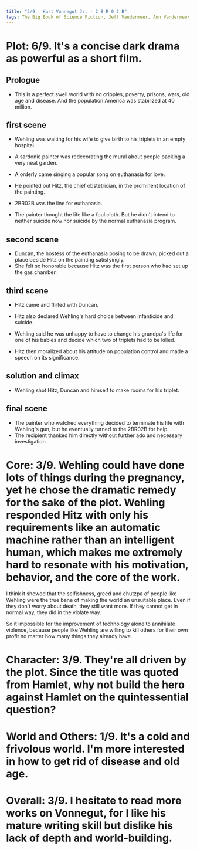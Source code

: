 ```yaml
---
title: "3/9 | Kurt Vonnegut Jr. - 2 B R 0 2 B"
tags: The Big Book of Science Fiction, Jeff Vandermeer, Ann Vandermeer, short story, novelette, science fiction, 1922-2007, 1962
---
```


# Plot: 6/9. It's a concise dark drama as powerful as a short film.
## Prologue
+ This is a perfect swell world with no cripples, poverty, prisons, wars, old age and disease. And the population America was stabilized at 40 million.

## first scene
+ Wehling was waiting for his wife to give birth to his triplets in an empty hospital.

+ A sardonic painter was redecorating the mural about people packing a very neat garden.

+ A orderly came singing a popular song on euthanasia for love.
+ He pointed out Hitz, the chief obstetrician, in the prominent location of the painting.
+ 2BR02B was the line for euthanasia.
+ The painter thought the life like a foul cloth. But he didn't intend to neither suicide now nor suicide by the normal euthanasia program.

## second scene
+ Duncan, the hostess of the euthanasia posing to be drawn, picked out a place beside Hitz on the painting satisfyingly.
+ She felt so honorable because Hitz was the first person who had set up the gas chamber.

## third scene
+ Hitz came and flirted with Duncan.
+ Hitz also declared Wehling's hard choice between infanticide and suicide.

+ Wehling said he was unhappy to have to change his grandpa's life for one of his babies and decide which two of triplets had to be killed.
+ Hitz then moralized about his attitude on population control and made a speech on its significance.

## solution and climax
+ Wehling shot Hitz, Duncan and himself to make rooms for his triplet.

## final scene
+ The painter who watched everything decided to terminate his life with Wehling's gun, but he eventually turned to the 2BR02B for help.
+ The recipient thanked him directly without further ado and necessary investigation.

# Core: 3/9. Wehling could have done lots of things during the pregnancy, yet he chose the dramatic remedy for the sake of the plot. Wehling responded Hitz with only his requirements like an automatic machine rather than an intelligent human, which makes me extremely hard to resonate with his motivation, behavior, and the core of the work.
I think it showed that the selfishness, greed and chutzpa of people like Wehling were the true bane of making the world an unsuitable place. Even if they don't worry about death, they still want more. If they cannot get in normal way, they did in the violate way.

So it impossible for the improvement of technology alone to annihilate violence, because people like Wehling are willing to kill others for their own profit no matter how many things they already have.


# Character: 3/9. They're all driven by the plot. Since the title was quoted from Hamlet, why not build the hero against Hamlet on the quintessential question?



# World and Others: 1/9. It's a cold and frivolous world. I'm more interested in how to get rid of disease and old age.


# Overall: 3/9. I hesitate to read more works on Vonnegut, for I like his mature writing skill but dislike his lack of depth and world-building.
